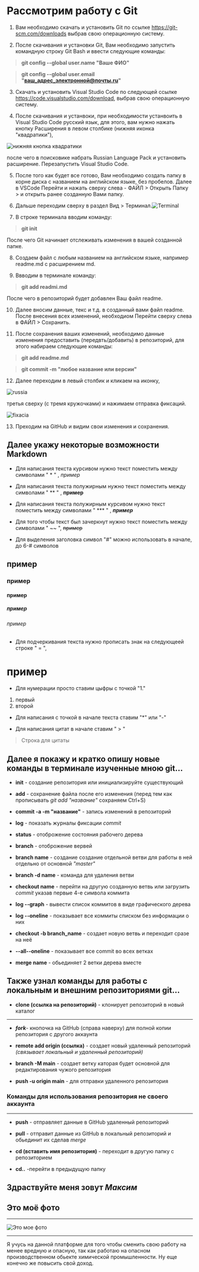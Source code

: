 # Рассмотрим работу с Git

1. Вам необходимо скачать и установить Git по ссылке https://git-scm.com/downloads выбрав свою операционную систему.

2. После скачивания и установки Git, Вам необходимо запустить командную строку Git Bash и ввести следующие команды:
> **git config --global user.name "Ваше ФИО"**

> **git config --global user.email "ваш_адрес_электронной@почты.ru"**

3. Скачать и установить Visual Studio Code по следующей ссылке https://code.visualstudio.com/download, выбрав свою операционную систему.

4. После скачивания и устанвоки, при необходимости устанвоить в Visual Studio Code русский язык, для этого, вам нужно нажать кнопку Расширения в левом столбике (нижняя иконка "квадратики"),

 ![нижняя кнопка квадратики](russia.png)

после чего в поисковике набрать Russian Language Pack и установить расширение. Перезапустить Visual Studio Code.

5. После того как будет все готово, Вам необходимо создать папку в корне диска с названием на английском языке, без пробелов. Далее в VSCode Перейти и нажать сверху слева - ФАЙЛ > Открыть Папку > и открыть ранее созданную Вами папку.

6. Дальше переходим сверху в раздел Вид > Терминал.![Terminal](terminal.png)

7. В строке терминала вводим команду:
> **git init**

После чего Git начинает отслеживать изменения в вашей созданной папке.

8. Создаем файл с любым названием на английском языке, например readme.md с расширением md.

9. Ввводим в терминале команду:
> **git add readmi.md**

После чего в репозиторий будет добавлен Ваш файл readme.

10. Далее вносим данные, текс и т.д. в созданный вами файл readme. После внесения всех изменений, необходиом Перейти сверху слева в ФАЙЛ > Сохранить.

11. После сохранения ваших изменений, необходимо данные изменения предоставить (передвть/добавить) в репозиторий, для этого набираем следующие команды:
> **git add readme.md**

> **git commit -m "любое название или версии"**

12. Далее переходим в левый столбик и кликаем на иконку,

![russia](russia.png)

 третья сверху (с тремя кружочками) и нажимаем отправка фиксаций.
 
 ![fixacia](fixacia.png)

13. Преходим на GitHub и видим свои изменения и сохранения.

## Далее укажу некоторые возможности Markdown

* Для написания текста курсивом нужно текст поместить между символами " * " , *пример*

* Для написания текста полужирным нужно текст поместить между символами " ** " , **пример**

* Для написания текста полужирным курсивом нужно текст поместить между символами " *** " , ***пример***

* Для того чтобы текст был зачеркнут нужно текст поместить между символами " ~~ ",  ~~пример~~

* Для выделения  заголовка символ "#" можно использовать в начале, до 6-# символов 
## пример
### пример
#### пример
##### пример
###### пример

* Для подчеркивания текста нужно прописать знак на следующеей строке " = ", 

пример
= 

* Для нумерации просто ставим цыфры с точкой "1."
1. первый
2. второй

* Для написания с точкой в начале текста ставим "*" или "-"

* Для написания цитат в начале ставим " > "

> Строка для цитаты

## Далее я покажу и кратко опишу новые команды в терминале изученные мною git...

* **init** - создание репозитория или инициализируйте существующий

* **add** - сохранение файла после его изменения (перед тем как прописывать *git add "название"* сохраняем Ctrl+S)

* **commit -a -m "название"** - запись изменений в репозиторий

* **log** - показать журналы фиксации *commit*

* **status** - отоброжение состояния рабочего дерева

* **branch** - отоброжение вервей

* **branch name** - создание создание отдельной ветви для работы в ней отдельно от основной *"master"*

* **branch -d name** - команда для удаления ветви 

* **checkout name** - перейти на другую созданную ветвь или загрузить *commit* указав первые 4-е символа коммита
* **log --graph** - вывести список коммитов в виде графического дерева

* **log --oneline** - показывает все коммиты списком без информации о них

* **checkout -b branch_name** - создает новую ветвь и переходит сразе на неё

* **--all--oneline** - показывает все commit во всех ветках

* **merge name** - обьединяет 2 ветки дерева вместе

## Также узнал команды для работы с локальным и внешним репозиториями git...

* **clone (ссылка на репозиторий)** - клонирует репозиторий в новый каталог

**********************************************************
* ***fork***- кнопочка на GitHub (справа наверху) для полной копии репозитория с другого аккаунта

* **remote add origin (ссылка)** - создает новый удаленный репозиторий *(связывает локальный и удаленный репозиторий)*

* **branch -M main** - создает ветку каторая будет основной для редактирования чужого репозитория

* **push -u origin main** - для отправки удаленного репозитория

### Команды для использования репозитория не своего аккаунта
**********************************************************

* **push** - отправляет данные в GitHub удаленный репозиторий

* **pull** - отправит данные из GitHub в локальный репозиторий и обьединит их сделав *merge*

* **cd (вставить имя репозитория)** - переходит в другую папку с репозиторием 

* **cd..** -перейти в предыдущую папку

## Здраствуйте меня зовут ***Максим*** 

## **Это моё фото**
********************************************************
![Это мое фото](My_foto.jpg)

********************************************************
 Я учусь на данной платформе для того чтобы сменить свою работу на менее вредную и опасную, так как работаю на опасном производственном обьекте химической промышленности. Ну еще конечно же повысить свой доход.
